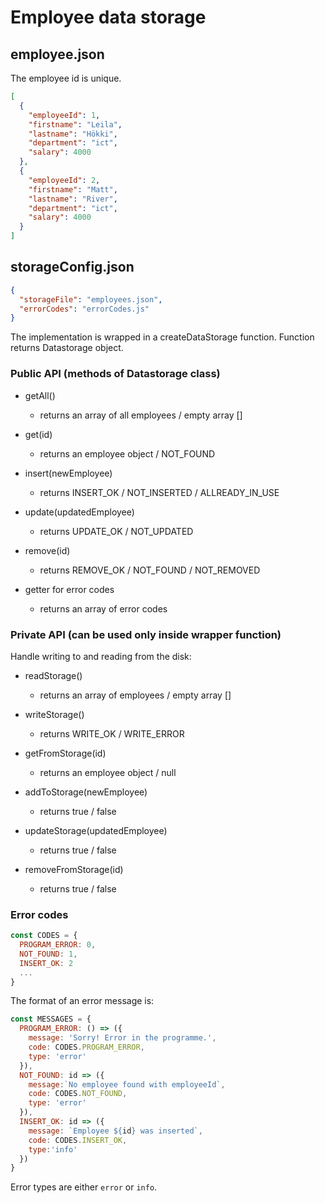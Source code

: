# Employee data storage

## employee.json
The employee id is unique.

```json
[
  {
    "employeeId": 1,
    "firstname": "Leila",
    "lastname": "Hökki",
    "department": "ict",
    "salary": 4000
  },
  {
    "employeeId": 2,
    "firstname": "Matt",
    "lastname": "River",
    "department": "ict",
    "salary": 4000
  }
]
```

## storageConfig.json

```json
{
  "storageFile": "employees.json",
  "errorCodes": "errorCodes.js"
}
```

The implementation is wrapped in a createDataStorage function. Function returns Datastorage object.

### Public API (methods of Datastorage class)

- getAll()
  - returns an array of all employees / empty array []
  
- get(id)
  - returns an employee object / NOT_FOUND

- insert(newEmployee)
  - returns INSERT_OK / NOT_INSERTED / ALLREADY_IN_USE
  
- update(updatedEmployee)
  - returns UPDATE_OK / NOT_UPDATED 

- remove(id)
  - returns REMOVE_OK / NOT_FOUND / NOT_REMOVED

- getter for error codes
  - returns an array of error codes
  


### Private API (can be used only inside wrapper function)

Handle writing to and reading from the disk:

- readStorage()
  - returns an array of employees / empty array []

- writeStorage()
  -   returns WRITE_OK / WRITE_ERROR
  
- getFromStorage(id)
  - returns an employee object / null

- addToStorage(newEmployee) 
  - returns true / false

- updateStorage(updatedEmployee)
  - returns true / false

- removeFromStorage(id)
  - returns true / false

### Error codes

```js
const CODES = {
  PROGRAM_ERROR: 0, 
  NOT_FOUND: 1,
  INSERT_OK: 2
  ...
}
```
The format of an error message is:
```js
const MESSAGES = {
  PROGRAM_ERROR: () => ({
    message: 'Sorry! Error in the programme.',
    code: CODES.PROGRAM_ERROR,
    type: 'error'
  }),
  NOT_FOUND: id => ({
    message:`No employee found with employeeId`,
    code: CODES.NOT_FOUND,
    type: 'error'
  }),
  INSERT_OK: id => ({
    message: `Employee ${id} was inserted`,
    code: CODES.INSERT_OK,
    type:'info'
  })
}
```
Error types are either `error` or `info`.
